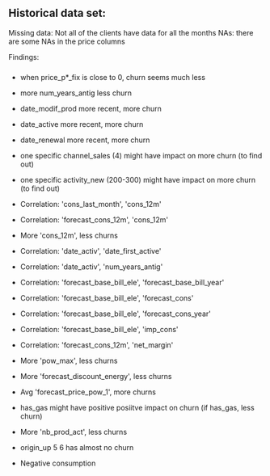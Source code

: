 ## Historical data set:
Missing data: Not all of the clients have data for all the months
NAs: there are some NAs in the price columns

Findings:
### 
- when price_p*_fix is close to 0, churn seems much less
- more num_years_antig less churn
- date_modif_prod more recent, more churn
- date_active more recent, more churn
- date_renewal more recent, more churn
- one specific channel_sales (4) might have impact on more churn (to find out)
- one specific activity_new (200-300) might have impact on more churn (to find out)
- Correlation: 'cons_last_month', 'cons_12m'
- Correlation: 'forecast_cons_12m', 'cons_12m'

- More 'cons_12m', less churns 

- Correlation: 'date_activ', 'date_first_active'
- Correlation: 'date_activ', 'num_years_antig'

- Correlation: 'forecast_base_bill_ele', 'forecast_base_bill_year'
- Correlation: 'forecast_base_bill_ele', 'forecast_cons'

- Correlation: 'forecast_base_bill_ele', 'forecast_cons_year'
- Correlation: 'forecast_base_bill_ele', 'imp_cons'

- Correlation: 'forecast_cons_12m', 'net_margin'

- More 'pow_max', less churns 
- More 'forecast_discount_energy', less churns 
- Avg 'forecast_price_pow_1', more churns 
- has_gas might have positive posiitve impact on churn (if has_gas, less churn)
- More 'nb_prod_act', less churns 
- origin_up 5 6 has almost no churn
- Negative consumption
